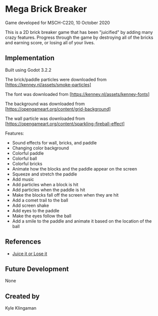 # Mega Brick Breaker
Game developed for MSCH-C220, 10 October 2020

This is a 2D brick breaker game that has been "juicified" by adding many crazy features. Progress through the game by destroying all of the bricks and earning score, or losing all of your lives.

## Implementation
Built using Godot 3.2.2

The brick/paddle particles were downloaded from [https://kenney.nl/assets/smoke-particles]

The font was downloaded from [https://kenney.nl/assets/kenney-fonts]

The background was downloaded from [https://opengameart.org/content/grid-background]

The wall particle was downloaded from [https://opengameart.org/content/sparkling-fireball-effect]

Features:
- Sound effects for wall, bricks, and paddle
- Changing color background
- Colorful paddle
- Colorful ball
- Colorful bricks
- Animate how the blocks and the paddle appear on the screen
- Squeeze and stretch the paddle
- Add music
- Add particles when a block is hit
- Add particles when the paddle is hit
- Make the blocks fall off the screen when they are hit
- Add a comet trail to the ball
- Add screen shake
- Add eyes to the paddle
- Make the eyes follow the ball
- Add a smile to the paddle and animate it based on the location of the ball

## References
- [Juice it or Lose it](https://www.youtube.com/watch?v=Fy0aCDmgnxg)

## Future Development
None

## Created by
Kyle Klingaman
